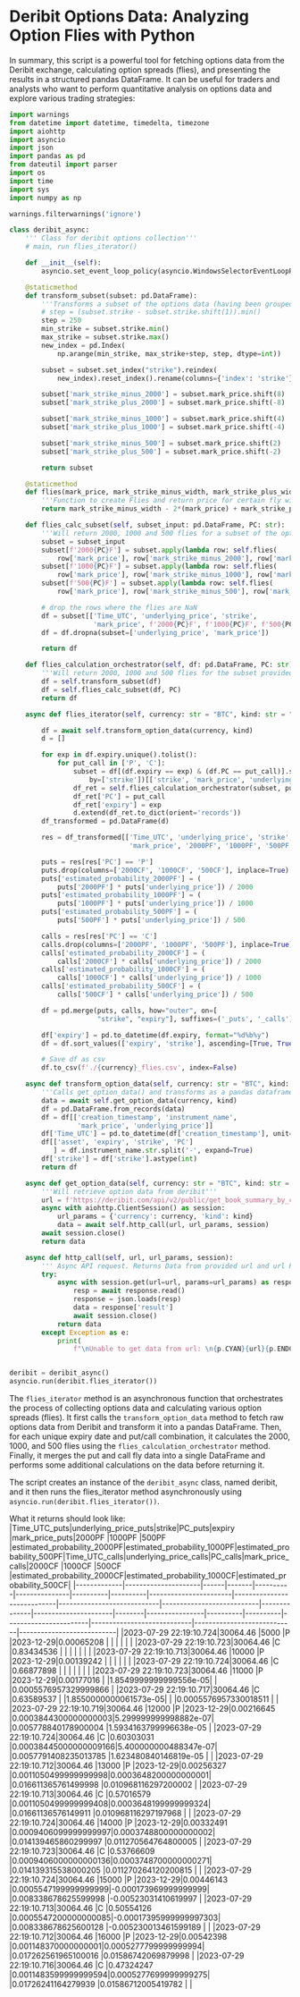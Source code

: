 # Deribit Options Data: Analyzing Option Flies with Python

In summary, this script is a powerful tool for fetching options data from the Deribit exchange, calculating option spreads (flies), and presenting the results in a structured pandas DataFrame. It can be useful for traders and analysts who want to perform quantitative analysis on options data and explore various trading strategies:

```python
import warnings
from datetime import datetime, timedelta, timezone
import aiohttp
import asyncio
import json
import pandas as pd
from dateutil import parser
import os
import time
import sys
import numpy as np

warnings.filterwarnings('ignore')

class deribit_async:
    ''' Class for deribit options collection'''
    # main, run flies_iterator()

    def __init__(self):
        asyncio.set_event_loop_policy(asyncio.WindowsSelectorEventLoopPolicy())

    @staticmethod
    def transform_subset(subset: pd.DataFrame):
        '''Transforms a subset of the options data (having been grouped by Put/Call and Expiry) by creating columns for strike shifts'''
        # step = (subset.strike - subset.strike.shift(1)).min()
        step = 250
        min_strike = subset.strike.min()
        max_strike = subset.strike.max()
        new_index = pd.Index(
            np.arange(min_strike, max_strike+step, step, dtype=int))

        subset = subset.set_index("strike").reindex(
            new_index).reset_index().rename(columns={'index': 'strike'})

        subset['mark_strike_minus_2000'] = subset.mark_price.shift(8)
        subset['mark_strike_plus_2000'] = subset.mark_price.shift(-8)

        subset['mark_strike_minus_1000'] = subset.mark_price.shift(4)
        subset['mark_strike_plus_1000'] = subset.mark_price.shift(-4)

        subset['mark_strike_minus_500'] = subset.mark_price.shift(2)
        subset['mark_strike_plus_500'] = subset.mark_price.shift(-2)

        return subset

    @staticmethod
    def flies(mark_price, mark_strike_minus_width, mark_strike_plus_width):
        '''Function to create Flies and return price for certain fly width'''
        return mark_strike_minus_width - 2*(mark_price) + mark_strike_plus_width

    def flies_calc_subset(self, subset_input: pd.DataFrame, PC: str):
        '''Will return 2000, 1000 and 500 flies for a subset of the options data'''
        subset = subset_input
        subset[f'2000{PC}F'] = subset.apply(lambda row: self.flies(
            row['mark_price'], row['mark_strike_minus_2000'], row['mark_strike_plus_2000']), axis=1)
        subset[f'1000{PC}F'] = subset.apply(lambda row: self.flies(
            row['mark_price'], row['mark_strike_minus_1000'], row['mark_strike_plus_1000']), axis=1)
        subset[f'500{PC}F'] = subset.apply(lambda row: self.flies(
            row['mark_price'], row['mark_strike_minus_500'], row['mark_strike_plus_500']), axis=1)

        # drop the rows where the flies are NaN
        df = subset[['Time_UTC', 'underlying_price', 'strike',
                     'mark_price', f'2000{PC}F', f'1000{PC}F', f'500{PC}F']]
        df = df.dropna(subset=['underlying_price', 'mark_price'])

        return df

    def flies_calculation_orchestrator(self, df: pd.DataFrame, PC: str):
        '''Will return 2000, 1000 and 500 flies for the subset provided'''
        df = self.transform_subset(df)
        df = self.flies_calc_subset(df, PC)
        return df

    async def flies_iterator(self, currency: str = "BTC", kind: str = "option"):

        df = await self.transform_option_data(currency, kind)
        d = []

        for exp in df.expiry.unique().tolist():
            for put_call in ['P', 'C']:
                subset = df[(df.expiry == exp) & (df.PC == put_call)].sort_values(
                    by=['strike'])[['strike', 'mark_price', 'underlying_price', 'Time_UTC']]
                df_ret = self.flies_calculation_orchestrator(subset, put_call)
                df_ret['PC'] = put_call
                df_ret['expiry'] = exp
                d.extend(df_ret.to_dict(orient='records'))
        df_transformed = pd.DataFrame(d)

        res = df_transformed[['Time_UTC', 'underlying_price', 'strike', 'PC', 'expiry',
                              'mark_price', '2000PF', '1000PF', '500PF', '2000CF', '1000CF', '500CF']]

        puts = res[res['PC'] == 'P']
        puts.drop(columns=['2000CF', '1000CF', '500CF'], inplace=True)
        puts['estimated_probability_2000PF'] = (
            puts['2000PF'] * puts['underlying_price']) / 2000
        puts['estimated_probability_1000PF'] = (
            puts['1000PF'] * puts['underlying_price']) / 1000
        puts['estimated_probability_500PF'] = (
            puts['500PF'] * puts['underlying_price']) / 500

        calls = res[res['PC'] == 'C']
        calls.drop(columns=['2000PF', '1000PF', '500PF'], inplace=True)
        calls['estimated_probability_2000CF'] = (
            calls['2000CF'] * calls['underlying_price']) / 2000
        calls['estimated_probability_1000CF'] = (
            calls['1000CF'] * calls['underlying_price']) / 1000
        calls['estimated_probability_500CF'] = (
            calls['500CF'] * calls['underlying_price']) / 500

        df = pd.merge(puts, calls, how="outer", on=[
                      "strike", "expiry"], suffixes=('_puts', '_calls'))

        df['expiry'] = pd.to_datetime(df.expiry, format="%d%b%y")
        df = df.sort_values(['expiry', 'strike'], ascending=[True, True])

        # Save df as csv
        df.to_csv(f'./{currency}_flies.csv', index=False)

    async def transform_option_data(self, currency: str = "BTC", kind: str = "option"):
        '''Calls get_option_data() and transforms as a pandas dataframe. Returns raw data'''
        data = await self.get_option_data(currency, kind)
        df = pd.DataFrame.from_records(data)
        df = df[['creation_timestamp', 'instrument_name',
                 'mark_price', 'underlying_price']]
        df['Time_UTC'] = pd.to_datetime(df['creation_timestamp'], unit='ms')
        df[['asset', 'expiry', 'strike', 'PC']
           ] = df.instrument_name.str.split('-', expand=True)
        df['strike'] = df['strike'].astype(int)
        return df

    async def get_option_data(self, currency: str = "BTC", kind: str = "option"):
        '''Will retrieve option data from deribit'''
        url = f'https://deribit.com/api/v2/public/get_book_summary_by_currency?currency={currency}&kind={kind}'
        async with aiohttp.ClientSession() as session:
            url_params = {'currency': currency, 'kind': kind}
            data = await self.http_call(url, url_params, session)
        await session.close()
        return data

    async def http_call(self, url, url_params, session):
        ''' Async API request. Returns Data from provided url and url Params'''
        try:
            async with session.get(url=url, params=url_params) as response:
                resp = await response.read()
                response = json.loads(resp)
                data = response['result']
                await session.close()
            return data
        except Exception as e:
            print(
                f"\nUnable to get data from url: \n{p.CYAN}{url}{p.ENDC} \ndue to: \n{p.FAIL}{e}\n{response}{p.ENDC}")


deribit = deribit_async()
asyncio.run(deribit.flies_iterator())

```

The `flies_iterator` method is an asynchronous function that orchestrates the process of collecting options data and calculating various option spreads (flies). It first calls the `transform_option_data` method to fetch raw options data from Deribit and transform it into a pandas DataFrame. Then, for each unique expiry date and put/call combination, it calculates the 2000, 1000, and 500 flies using the `flies_calculation_orchestrator` method.
Finally, it merges the put and call fly data into a single DataFrame and performs some additional calculations on the data before returning it.

The script creates an instance of the `deribit_async` class, named deribit, and it then runs the flies_iterator method asynchronously using `asyncio.run(deribit.flies_iterator())`.

What it returns should look like:
|Time_UTC_puts|underlying_price_puts|strike|PC_puts|expiry |mark_price_puts|2000PF |1000PF |500PF |estimated_probability_2000PF|estimated_probability_1000PF|estimated_probability_500PF|Time_UTC_calls|underlying_price_calls|PC_calls|mark_price_calls|2000CF |1000CF |500CF |estimated_probability_2000CF|estimated_probability_1000CF|estimated_probability_500CF|
|-------------|---------------------|------|-------|----------|---------------|----------|----------|-----------------------|----------------------------|----------------------------|---------------------------|--------------|----------------------|--------|----------------|----------|----------|-----------------------|----------------------------|----------------------------|---------------------------|
|2023-07-29 22:19:10.724|30064.46 |5000 |P |2023-12-29|0.00065208 | | | | | | |2023-07-29 22:19:10.723|30064.46 |C |0.83434536 | | | | | | |
|2023-07-29 22:19:10.713|30064.46 |10000 |P |2023-12-29|0.00139242 | | | | | | |2023-07-29 22:19:10.724|30064.46 |C |0.66877898 | | | | | | |
|2023-07-29 22:19:10.723|30064.46 |11000 |P |2023-12-29|0.00177016 | |1.8549999999999556e-05| | |0.0005576957329999866 | |2023-07-29 22:19:10.717|30064.46 |C |0.63589537 | |1.8550000000061573e-05| | |0.0005576957330018511 | |
|2023-07-29 22:19:10.719|30064.46 |12000 |P |2023-12-29|0.00216645 |0.0003844300000000003|5.299999999998882e-07| |0.005778840178900004 |1.5934163799996638e-05 | |2023-07-29 22:19:10.724|30064.46 |C |0.60303031 |0.00038445000000009166|5.400000000488347e-07| |0.0057791408235013785 |1.623480840146819e-05 | |
|2023-07-29 22:19:10.712|30064.46 |13000 |P |2023-12-29|0.00256327 |0.0011050499999999998|0.0003648200000000001| |0.016611365761499998 |0.010968116297200002 | |2023-07-29 22:19:10.713|30064.46 |C |0.57016579 |0.0011050499999999408|0.0003648199999999324| |0.01661136576149911 |0.010968116297197968 | |
|2023-07-29 22:19:10.724|30064.46 |14000 |P |2023-12-29|0.00332491 |0.0009406099999999997|0.0003748800000000002| |0.014139465860299997 |0.011270564764800005 | |2023-07-29 22:19:10.723|30064.46 |C |0.53766609 |0.0009406000000000136|0.0003748700000000271| |0.014139315538000205 |0.011270264120200815 | |
|2023-07-29 22:19:10.724|30064.46 |15000 |P |2023-12-29|0.00446143 |0.0005547199999999999|-0.000173969999999999| |0.008338678625599998 |-0.00523031410619997 | |2023-07-29 22:19:10.713|30064.46 |C |0.50554126 |0.0005547200000000085|-0.00017395999999997303| |0.008338678625600128 |-0.005230013461599189 | |
|2023-07-29 22:19:10.712|30064.46 |16000 |P |2023-12-29|0.00542398 |0.001148370000000001|0.0005277799999999994| |0.017262561965100016 |0.01586742069879998 | |2023-07-29 22:19:10.716|30064.46 |C |0.47324247 |0.0011483599999999594|0.0005277699999999275| |0.01726241164279939 |0.01586712005419782 | |
